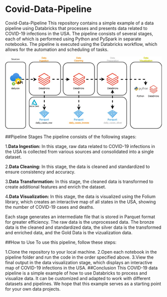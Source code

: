 # Covid-Data-Pipeline

Covid-Data-Pipeline
This repository contains a simple example of a data pipeline using Databricks that processes and presents data related to COVID-19 infections in the USA. The pipeline consists of several stages, each of which is performed using Python and PySpark in separate notebooks. The pipeline is executed using the Databricks workflow, which allows for the automation and scheduling of tasks.

<p align="center">
  <img src="https://github.com/jvcamacho1/Covid-Data-Pipeline/blob/main/Images/Pipeline.jpg?raw=true" alt="Pipeline Image"/>
</p>

##Pipeline Stages
The pipeline consists of the following stages:

1.**Data Ingestion:** In this stage, raw data related to COVID-19 infections in the USA is collected from various sources and consolidated into a single dataset.

2.**Data Cleaning:** In this stage, the data is cleaned and standardized to ensure consistency and accuracy.

3.**Data Transformation:** In this stage, the cleaned data is transformed to create additional features and enrich the dataset.

4.**Data Visualization:** In this stage, the data is visualized using the Folium library, which creates an interactive map of all states in the USA, showing the number of COVID-19 cases and deaths.

Each stage generates an intermediate file that is stored in Parquet format for greater efficiency. The raw data is the unprocessed data. The bronze data is the cleaned and standardized data, the silver data is the transformed and enriched data, and the Gold Data is the vizualization data.

##How to Use
To use this pipeline, follow these steps:

1.Clone the repository to your local machine.
2.Open each notebook in the pipeline folder and run the code in the order specified above.
3.View the final output in the data visualization stage, which displays an interactive map of COVID-19 infections in the USA.
##Conclusion
This COVID-19 data pipeline is a simple example of how to use Databricks to process and visualize data. It can be customized and adapted to work with different datasets and pipelines. We hope that this example serves as a starting point for your own data projects.




